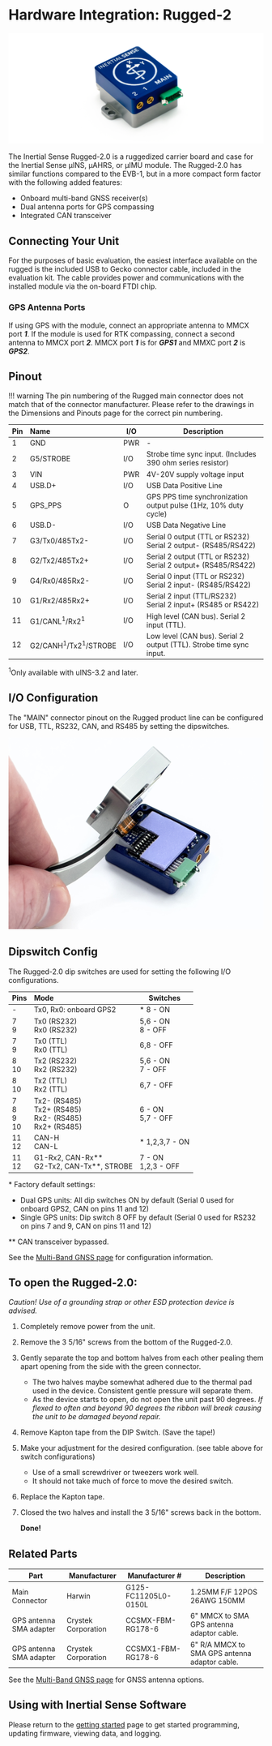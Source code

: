 # Hardware Integration: Rugged-2

<center>

![uINS_rugged_thumb](../images/rugged2.png)

</center>

The Inertial Sense Rugged-2.0 is a ruggedized carrier board and case for the Inertial Sense µINS, µAHRS, or µIMU module. The Rugged-2.0 has similar functions compared to the EVB-1, but in a more compact form factor with the following added features:

- Onboard multi-band GNSS receiver(s) 
- Dual antenna ports for GPS compassing
- Integrated CAN transceiver

## Connecting Your Unit

For the purposes of basic evaluation, the easiest interface available on the rugged is the included USB to Gecko connector cable, included in the evaluation kit. The cable provides power and communications with the installed module via the on-board FTDI chip.

### GPS Antenna Ports

If using GPS with the module, connect an appropriate antenna to MMCX port ***1***. If the module is used for RTK compassing, connect a second antenna to MMCX port ***2***.  MMCX port ***1*** is for ***GPS1*** and MMXC port ***2*** is ***GPS2***.  

## Pinout

!!! warning
    The pin numbering of the Rugged main connector does not match that of the connector manufacturer.  Please refer to the drawings in the Dimensions and Pinouts page for the correct pin numbering.

| Pin  | Name                                       | I/O  | Description                                                  |
| ---- | :----------------------------------------- | ---- | ------------------------------------------------------------ |
| 1    | GND                                        | PWR  | -                                                            |
| 2    | G5/STROBE                                  | I/O  | Strobe time sync input.  (Includes 390 ohm series resistor)  |
| 3    | VIN                                        | PWR  | 4V-20V supply voltage input                                  |
| 4    | USB.D+                                     | I/O  | USB Data Positive Line                                       |
| 5    | GPS_PPS                                    | O    | GPS PPS time synchronization output pulse (1Hz, 10% duty cycle) |
| 6    | USB.D-                                     | I/O  | USB Data Negative Line                                       |
| 7    | G3/Tx0/485Tx2-                             | I/O  | Serial 0 output (TTL or RS232)<br/>Serial 2 output- (RS485/RS422) |
| 8    | G2/Tx2/485Tx2+                             | I/O  | Serial 2 output (TTL or RS232)<br/>Serial 2 output+ (RS485/RS422) |
| 9    | G4/Rx0/485Rx2-                             | I/O  | Serial 0 input (TTL or RS232)<br/>Serial 2 input- (RS485/RS422) |
| 10   | G1/Rx2/485Rx2+                             | I/O  | Serial 2 input (TTL/RS232)<br/>Serial 2 input+ (RS485 or RS422) |
| 11   | G1/CANL<sup>1</sup>/Rx2<sup>1</sup>        | I/O  | High level (CAN bus). Serial 2 input (TTL).                  |
| 12   | G2/CANH<sup>1</sup>/Tx2<sup>1</sup>/STROBE | I/O  | Low level (CAN bus). Serial 2 output (TTL). Strobe time sync input. |

<sup>1</sup>Only available with uINS-3.2 and later.

## I/O Configuration

The "MAIN" connector pinout on the Rugged product line can be configured for USB, TTL, RS232, CAN, and RS485 by setting the dipswitches.

![rugged-dip-switch](../images/Rugged-Dip-Switch.jpg)

## Dipswitch Config

The Rugged-2.0 dip switches are used for setting the following I/O configurations. 

| Pins                 | Mode                                                         | Switches               |
| -------------------- | :----------------------------------------------------------- | ---------------------- |
| -                    | Tx0, Rx0: onboard GPS2                                       | * 8 - ON               |
| 7<br/>9              | Tx0 (RS232)<br/>Rx0 (RS232)                                  | 5,6 - ON<br/>8 - OFF   |
| 7<br/>9              | Tx0 (TTL)<br/>Rx0 (TTL)                                      | 6,8 - OFF              |
| 8<br/>10             | Tx2 (RS232)<br/>Rx2 (RS232)                                  | 5,6 - ON<br/>7 - OFF   |
| 8<br/>10             | Tx2 (TTL)<br/>Rx2 (TTL)                                      | 6,7 - OFF              |
| 7<br/>8<br/>9<br/>10 | Tx2- (RS485)<br/>Tx2+ (RS485)<br/>Rx2- (RS485)<br/>Rx2+ (RS485) | 6 - ON<br/>5,7 - OFF |
| 11<br/>12            | CAN-H<br/>CAN-L                                              | \* 1,2,3,7 - ON        |
| 11<br/>12            | G1-Rx2, CAN-Rx\*\*<br/>G2-Tx2, CAN-Tx\*\*, STROBE            | 7 - ON<br/>1,2,3 - OFF |

\* Factory default settings:  

- Dual GPS units: All dip switches ON by default (Serial 0 used for onboard GPS2, CAN on pins 11 and 12) 
- Single GPS units: Dip switch 8 OFF by default (Serial 0 used for RS232 on pins 7 and 9, CAN on pins 11 and 12)

\*\* CAN transceiver bypassed. 

See the [Multi-Band GNSS page](../../gnss/multi_band_gnss/) for configuration information.

## **To open the Rugged-2.0:**

*Caution! Use of a grounding strap or other ESD protection device is advised.*

1. Completely remove power from the unit.

2. Remove the 3 5/16" screws from the bottom of the Rugged-2.0.

3. Gently separate the top and bottom halves from each other pealing them apart opening from the side with the green connector. 

   - The two halves maybe somewhat adhered due to the thermal pad used in the device. Consistent gentle pressure will separate them.
   - As the device starts to open, do not open the unit past 90 degrees. *If flexed to often and beyond 90 degrees the ribbon will break causing the unit to be damaged beyond repair.* 

4. Remove Kapton tape from the DIP Switch. (Save the tape!)

5. Make your adjustment for the desired configuration. (see table above for switch configurations)

   - Use of a small screwdriver or tweezers work well.
   - It should not take much of force to move the desired switch. 

6. Replace the Kapton tape.

7. Closed the two halves and install the 3 5/16" screws back in the bottom.

   

   **Done!**

## Related Parts

| Part                    | Manufacturer        | Manufacturer #       | Description                                   |
| ----------------------- | ------------------- | -------------------- | --------------------------------------------- |
| Main Connector          | Harwin              | G125-FC11205L0-0150L | 1.25MM F/F 12POS 26AWG 150MM                  |
| GPS antenna SMA adapter | Crystek Corporation | CCSMX-FBM-RG178-6    | 6" MMCX to SMA GPS antenna adaptor cable.     |
| GPS antenna SMA adapter | Crystek Corporation | CCSMX1-FBM-RG178-6   | 6" R/A MMCX to SMA GPS antenna adaptor cable. |

See the [Multi-Band GNSS page](../../gnss/multi_band_gnss/#multi-band-gnss-components) for GNSS antenna options.

## Using with Inertial Sense Software

Please return to the [getting started](../../getting-started/getting-started.md) page to get started programming, updating firmware, viewing data, and logging. 
